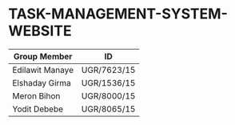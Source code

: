 # TASK-MANAGEMENT-SYSTEM-WEBSITE
| Group Member  | ID  |
|---|---|
| Edilawit Manaye  | UGR/7623/15  |
| Elshaday Girma  | UGR/1536/15  |
| Meron Bihon   | UGR/8000/15  |
| Yodit Debebe  | UGR/8065/15 |
